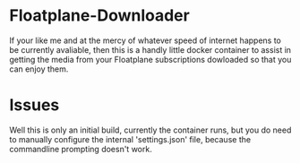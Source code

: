 # Floatplane-Downloader
If your like me and at the mercy of whatever speed of internet happens to be currently avaliable, then this is a handly little docker container to assist in getting the media from your Floatplane subscriptions dowloaded so that you can enjoy them.

# Issues
Well this is only an initial build, currently the container runs, but you do need to manually configure the internal 'settings.json' file, because the commandline prompting doesn't work.